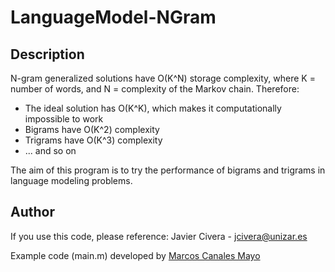 # LanguageModel-NGram

## Description

N-gram generalized solutions have O(K^N) storage complexity, where K = number of words, and N = complexity of the Markov chain.
Therefore:
* The ideal solution has O(K^K), which makes it computationally impossible to work
* Bigrams have O(K^2) complexity
* Trigrams have O(K^3) complexity
* ... and so on

The aim of this program is to try the performance of bigrams and trigrams in language modeling problems.

## Author

If you use this code, please reference: Javier Civera - jcivera@unizar.es

Example code (main.m) developed by [Marcos Canales Mayo](https://github.com/MarcosCM)
